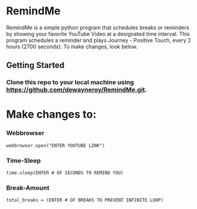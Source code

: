 # RemindMe
RemindMe is a simple python program that schedules breaks or reminders by showing your favorite YouTube Video at a designated time interval. This program schedules a reminder and plays Journey - Positive Touch, every 2 hours (2700 seconds). To make changes, look below.  

## Getting Started 
### Clone this repo to your local machine using https://github.com/dewayneroy/RemindMe.git.

# Make changes to:
### Webbrowser
```webbrowser.open("ENTER YOUTUBE LINK")```
### Time-Sleep
```time.sleep(ENTER # OF SECONDS TO REMIND YOU)```
### Break-Amount
```total_breaks = (ENTER # OF BREAKS TO PREVENT INFINITE LOOP)```



   

